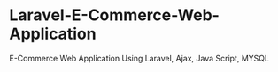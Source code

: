 # Laravel-E-Commerce-Web-Application
E-Commerce Web Application Using Laravel, Ajax, Java Script, MYSQL
